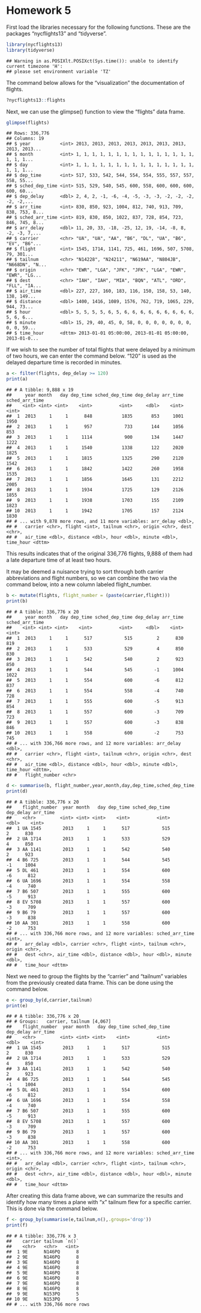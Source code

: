 Homework 5
================

First load the libraries necessary for the following functions. These
are the packages “nycflights13” and “tidyverse”.

``` r
library(nycflights13)
library(tidyverse)
```

    ## Warning in as.POSIXlt.POSIXct(Sys.time()): unable to identify current timezone 'H':
    ## please set environment variable 'TZ'

The command below allows for the “visualization” the documentation of
flights.

``` r
?nycflights13::flights
```

Next, we can use the glimpse() function to view the “flights” data
frame.

``` r
glimpse(flights)
```

    ## Rows: 336,776
    ## Columns: 19
    ## $ year           <int> 2013, 2013, 2013, 2013, 2013, 2013, 2013, 2013, 2013...
    ## $ month          <int> 1, 1, 1, 1, 1, 1, 1, 1, 1, 1, 1, 1, 1, 1, 1, 1, 1, 1...
    ## $ day            <int> 1, 1, 1, 1, 1, 1, 1, 1, 1, 1, 1, 1, 1, 1, 1, 1, 1, 1...
    ## $ dep_time       <int> 517, 533, 542, 544, 554, 554, 555, 557, 557, 558, 55...
    ## $ sched_dep_time <int> 515, 529, 540, 545, 600, 558, 600, 600, 600, 600, 60...
    ## $ dep_delay      <dbl> 2, 4, 2, -1, -6, -4, -5, -3, -3, -2, -2, -2, -2, -2,...
    ## $ arr_time       <int> 830, 850, 923, 1004, 812, 740, 913, 709, 838, 753, 8...
    ## $ sched_arr_time <int> 819, 830, 850, 1022, 837, 728, 854, 723, 846, 745, 8...
    ## $ arr_delay      <dbl> 11, 20, 33, -18, -25, 12, 19, -14, -8, 8, -2, -3, 7,...
    ## $ carrier        <chr> "UA", "UA", "AA", "B6", "DL", "UA", "B6", "EV", "B6"...
    ## $ flight         <int> 1545, 1714, 1141, 725, 461, 1696, 507, 5708, 79, 301...
    ## $ tailnum        <chr> "N14228", "N24211", "N619AA", "N804JB", "N668DN", "N...
    ## $ origin         <chr> "EWR", "LGA", "JFK", "JFK", "LGA", "EWR", "EWR", "LG...
    ## $ dest           <chr> "IAH", "IAH", "MIA", "BQN", "ATL", "ORD", "FLL", "IA...
    ## $ air_time       <dbl> 227, 227, 160, 183, 116, 150, 158, 53, 140, 138, 149...
    ## $ distance       <dbl> 1400, 1416, 1089, 1576, 762, 719, 1065, 229, 944, 73...
    ## $ hour           <dbl> 5, 5, 5, 5, 6, 5, 6, 6, 6, 6, 6, 6, 6, 6, 6, 5, 6, 6...
    ## $ minute         <dbl> 15, 29, 40, 45, 0, 58, 0, 0, 0, 0, 0, 0, 0, 0, 0, 59...
    ## $ time_hour      <dttm> 2013-01-01 05:00:00, 2013-01-01 05:00:00, 2013-01-0...

If we wish to see the number of total flights that were delayed by a
minimum of two hours, we can enter the command below. “120” is used as
the delayed departure time is recorded in minutes.

``` r
a <- filter(flights, dep_delay >= 120)
print(a)
```

    ## # A tibble: 9,888 x 19
    ##     year month   day dep_time sched_dep_time dep_delay arr_time sched_arr_time
    ##    <int> <int> <int>    <int>          <int>     <dbl>    <int>          <int>
    ##  1  2013     1     1      848           1835       853     1001           1950
    ##  2  2013     1     1      957            733       144     1056            853
    ##  3  2013     1     1     1114            900       134     1447           1222
    ##  4  2013     1     1     1540           1338       122     2020           1825
    ##  5  2013     1     1     1815           1325       290     2120           1542
    ##  6  2013     1     1     1842           1422       260     1958           1535
    ##  7  2013     1     1     1856           1645       131     2212           2005
    ##  8  2013     1     1     1934           1725       129     2126           1855
    ##  9  2013     1     1     1938           1703       155     2109           1823
    ## 10  2013     1     1     1942           1705       157     2124           1830
    ## # ... with 9,878 more rows, and 11 more variables: arr_delay <dbl>,
    ## #   carrier <chr>, flight <int>, tailnum <chr>, origin <chr>, dest <chr>,
    ## #   air_time <dbl>, distance <dbl>, hour <dbl>, minute <dbl>, time_hour <dttm>

This results indicates that of the original 336,776 flights, 9,888 of
them had a late departure time of at least two hours.

It may be deemed a nuisance trying to sort through both carrier
abbreviations and flight numbers, so we can combine the two via the
command below, into a new column labeled flight\_number.

``` r
b <- mutate(flights, flight_number = (paste(carrier,flight)))
print(b)
```

    ## # A tibble: 336,776 x 20
    ##     year month   day dep_time sched_dep_time dep_delay arr_time sched_arr_time
    ##    <int> <int> <int>    <int>          <int>     <dbl>    <int>          <int>
    ##  1  2013     1     1      517            515         2      830            819
    ##  2  2013     1     1      533            529         4      850            830
    ##  3  2013     1     1      542            540         2      923            850
    ##  4  2013     1     1      544            545        -1     1004           1022
    ##  5  2013     1     1      554            600        -6      812            837
    ##  6  2013     1     1      554            558        -4      740            728
    ##  7  2013     1     1      555            600        -5      913            854
    ##  8  2013     1     1      557            600        -3      709            723
    ##  9  2013     1     1      557            600        -3      838            846
    ## 10  2013     1     1      558            600        -2      753            745
    ## # ... with 336,766 more rows, and 12 more variables: arr_delay <dbl>,
    ## #   carrier <chr>, flight <int>, tailnum <chr>, origin <chr>, dest <chr>,
    ## #   air_time <dbl>, distance <dbl>, hour <dbl>, minute <dbl>, time_hour <dttm>,
    ## #   flight_number <chr>

``` r
d <- summarise(b, flight_number,year,month,day,dep_time,sched_dep_time, dep_delay,arr_time,sched_arr_time,arr_delay, carrier,flight, tailnum, origin, dest,air_time, distance, hour, minute, time_hour)
print(d)
```

    ## # A tibble: 336,776 x 20
    ##    flight_number  year month   day dep_time sched_dep_time dep_delay arr_time
    ##    <chr>         <int> <int> <int>    <int>          <int>     <dbl>    <int>
    ##  1 UA 1545        2013     1     1      517            515         2      830
    ##  2 UA 1714        2013     1     1      533            529         4      850
    ##  3 AA 1141        2013     1     1      542            540         2      923
    ##  4 B6 725         2013     1     1      544            545        -1     1004
    ##  5 DL 461         2013     1     1      554            600        -6      812
    ##  6 UA 1696        2013     1     1      554            558        -4      740
    ##  7 B6 507         2013     1     1      555            600        -5      913
    ##  8 EV 5708        2013     1     1      557            600        -3      709
    ##  9 B6 79          2013     1     1      557            600        -3      838
    ## 10 AA 301         2013     1     1      558            600        -2      753
    ## # ... with 336,766 more rows, and 12 more variables: sched_arr_time <int>,
    ## #   arr_delay <dbl>, carrier <chr>, flight <int>, tailnum <chr>, origin <chr>,
    ## #   dest <chr>, air_time <dbl>, distance <dbl>, hour <dbl>, minute <dbl>,
    ## #   time_hour <dttm>

Next we need to group the flights by the “carrier” and “tailnum”
variables from the previously created data frame. This can be done using
the command below.

``` r
e <- group_by(d,carrier,tailnum)
print(e)
```

    ## # A tibble: 336,776 x 20
    ## # Groups:   carrier, tailnum [4,067]
    ##    flight_number  year month   day dep_time sched_dep_time dep_delay arr_time
    ##    <chr>         <int> <int> <int>    <int>          <int>     <dbl>    <int>
    ##  1 UA 1545        2013     1     1      517            515         2      830
    ##  2 UA 1714        2013     1     1      533            529         4      850
    ##  3 AA 1141        2013     1     1      542            540         2      923
    ##  4 B6 725         2013     1     1      544            545        -1     1004
    ##  5 DL 461         2013     1     1      554            600        -6      812
    ##  6 UA 1696        2013     1     1      554            558        -4      740
    ##  7 B6 507         2013     1     1      555            600        -5      913
    ##  8 EV 5708        2013     1     1      557            600        -3      709
    ##  9 B6 79          2013     1     1      557            600        -3      838
    ## 10 AA 301         2013     1     1      558            600        -2      753
    ## # ... with 336,766 more rows, and 12 more variables: sched_arr_time <int>,
    ## #   arr_delay <dbl>, carrier <chr>, flight <int>, tailnum <chr>, origin <chr>,
    ## #   dest <chr>, air_time <dbl>, distance <dbl>, hour <dbl>, minute <dbl>,
    ## #   time_hour <dttm>

After creating this data frame above, we can summarize the results and
identify how many times a plane with “x” tailnum flew for a specific
carrier. This is done via the command below.

``` r
f <- group_by(summarise(e,tailnum,n(),.groups='drop'))
print(f)
```

    ## # A tibble: 336,776 x 3
    ##    carrier tailnum `n()`
    ##    <chr>   <chr>   <int>
    ##  1 9E      N146PQ      8
    ##  2 9E      N146PQ      8
    ##  3 9E      N146PQ      8
    ##  4 9E      N146PQ      8
    ##  5 9E      N146PQ      8
    ##  6 9E      N146PQ      8
    ##  7 9E      N146PQ      8
    ##  8 9E      N146PQ      8
    ##  9 9E      N153PQ      5
    ## 10 9E      N153PQ      5
    ## # ... with 336,766 more rows
